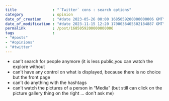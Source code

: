 ```yaml
---
title                : "`Twitter` cons : search options"
category             : opinion
date_of_creation     : "#date 2023-05-26 00:00 1685059200000000006 GMT"
date_of_modification : "#date 2023-11-15 12:20 1700036405502184887 GMT"
permalink            : /post/1685059200000000006
tags                 : 
- "#posts"
- "#opinions"
- "#twitter"
---
```

   
- can’t search for people anymore (it is less public,you can watch the explore without
- can’t have any control on what is displayed, because there is no choice but the front page
- can’t do anything with the hashtags
- can’t watch the pictures of a person in “Media” (but still can click on the picture gallery thing on the right ... don't ask me)